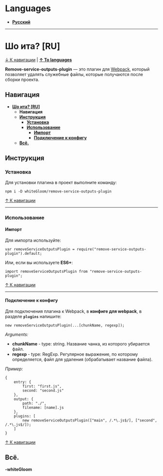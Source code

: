# Languages
* **[Русский](#шо-ита-ru "Русский")**


------------


# Шо ита? [RU]

[↓ К навигации](#навигация "↓ К навигации") | **[↑ To languages](#languages "↑ To languages")**

**Remove-service-outputs-plugin** — это плагин для [Webpack](https://webpack.js.org/ "Webpack"), который позволяет удалять служебные файлы, которые получаются после сборки проекта.

## Навигация

* **[Шо ита? [RU]](#шо-ита-ru "Шо ита? [RU]")**
	+ **Навигация**
	+ **[Инструкция](#инструкция "Инструкция")**
		- **[Установка](#установка "Установка")**
		- **[Использование](#использование "Использование")**
			* **[Импорт](#импорт "Импорт")**
			* **[Подключение к конфигу](#подключение-к-конфигу "Подключение к конфигу")**
	+ **[Всё.](#всё "Всё.")**

## Инструкция

### Установка
Для установки плагина в проект выполните команду:

```
npm i -D whiteGloom/remove-service-outputs-plugin
```

[↑ К навигации](#навигация "↑ К навигации")

------------

### Использование

#### Импорт
Для импорта используйте:

```
var removeServiceOutputsPlugin = require("remove-service-outputs-plugin").default;
```
Или, если вы используете **ES6+**:
```
import removeServiceOutputsPlugin from "remove-service-outputs-plugin";
```

[↑ К навигации](#навигация "↑ К навигации")

------------

#### Подключение к конфигу
Для подключения плагина к Webpack, в **конфиге для webpack**, в разделе **`plugins`** напишите:


```
new removeServiceOutputsPlugin(...[chunkName, regexp]);
```

*Arguments:*
* **chunkName** - type: string. Название чанка, из которого убирается файл.
* **regexp** - type: RegExp. Регулярное выражение, по которому определяется, файл для удаления (обрабатывает название файла).

*Пример:*

```
{
	entry: {
		first: "first.js",
		second: "second.js"
	},
	output: {
		path: "./",
		filename: [name].js
	},
	plugins: [
		new removeServiceOutputsPlugin(["main", /.*\.js$/], ["second", /.*\.js$/]);
	]
}
```

[↑ К навигации](#навигация "↑ К навигации")

## Всё.

**-whiteGloom**